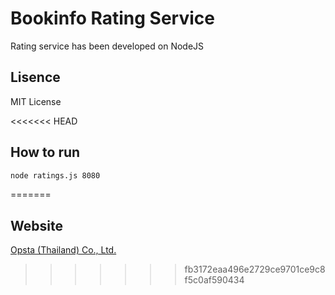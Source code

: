 # Bookinfo Rating Service

Rating service has been developed on NodeJS

## Lisence

MIT License

<<<<<<< HEAD
## How to run

```bash
node ratings.js 8080
```
=======
## Website

[Opsta (Thailand) Co., Ltd.](https://www.opsta.co.th)
>>>>>>> fb3172eaa496e2729ce9701ce9c8f5c0af590434
